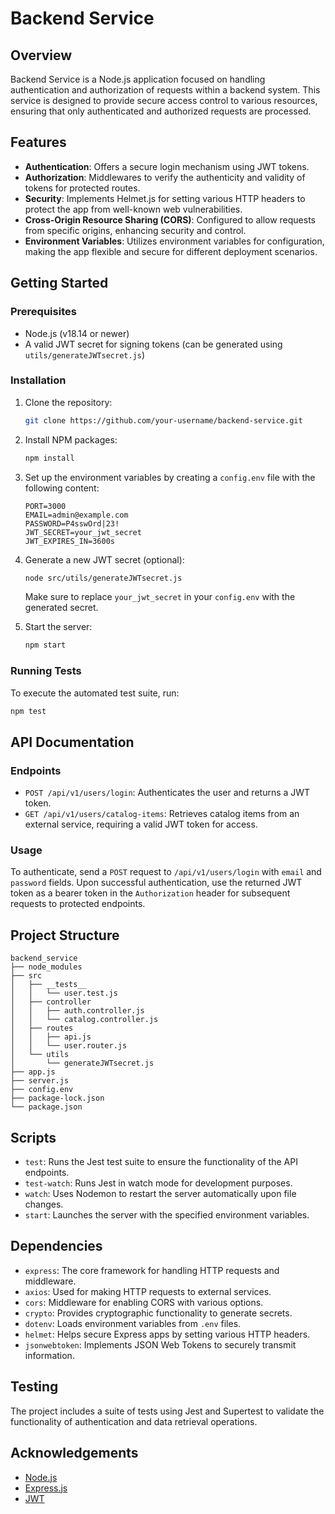 # Backend Service

## Overview

Backend Service is a Node.js application focused on handling authentication and authorization of requests within a backend system. This service is designed to provide secure access control to various resources, ensuring that only authenticated and authorized requests are processed.

## Features

- **Authentication**: Offers a secure login mechanism using JWT tokens.
- **Authorization**: Middlewares to verify the authenticity and validity of tokens for protected routes.
- **Security**: Implements Helmet.js for setting various HTTP headers to protect the app from well-known web vulnerabilities.
- **Cross-Origin Resource Sharing (CORS)**: Configured to allow requests from specific origins, enhancing security and control.
- **Environment Variables**: Utilizes environment variables for configuration, making the app flexible and secure for different deployment scenarios.

## Getting Started

### Prerequisites

- Node.js (v18.14 or newer)
- A valid JWT secret for signing tokens (can be generated using `utils/generateJWTsecret.js`)

### Installation

1. Clone the repository:
   ```sh
   git clone https://github.com/your-username/backend-service.git
   ```
2. Install NPM packages:
   ```sh
   npm install
   ```
3. Set up the environment variables by creating a `config.env` file with the following content:
   ```env
   PORT=3000
   EMAIL=admin@example.com
   PASSWORD=P4sswOrd|23!
   JWT_SECRET=your_jwt_secret
   JWT_EXPIRES_IN=3600s
   ```
4. Generate a new JWT secret (optional):

   ```sh
   node src/utils/generateJWTsecret.js
   ```

   Make sure to replace `your_jwt_secret` in your `config.env` with the generated secret.

5. Start the server:
   ```sh
   npm start
   ```

### Running Tests

To execute the automated test suite, run:

```sh
npm test
```

## API Documentation

### Endpoints

- `POST /api/v1/users/login`: Authenticates the user and returns a JWT token.
- `GET /api/v1/users/catalog-items`: Retrieves catalog items from an external service, requiring a valid JWT token for access.

### Usage

To authenticate, send a `POST` request to `/api/v1/users/login` with `email` and `password` fields. Upon successful authentication, use the returned JWT token as a bearer token in the `Authorization` header for subsequent requests to protected endpoints.

## Project Structure

```
backend_service
├── node_modules
├── src
│   ├── __tests__
│   │   └── user.test.js
│   ├── controller
│   │   ├── auth.controller.js
│   │   └── catalog.controller.js
│   ├── routes
│   │   ├── api.js
│   │   └── user.router.js
│   └── utils
│       └── generateJWTsecret.js
├── app.js
├── server.js
├── config.env
├── package-lock.json
└── package.json
```

## Scripts

- `test`: Runs the Jest test suite to ensure the functionality of the API endpoints.
- `test-watch`: Runs Jest in watch mode for development purposes.
- `watch`: Uses Nodemon to restart the server automatically upon file changes.
- `start`: Launches the server with the specified environment variables.

## Dependencies

- `express`: The core framework for handling HTTP requests and middleware.
- `axios`: Used for making HTTP requests to external services.
- `cors`: Middleware for enabling CORS with various options.
- `crypto`: Provides cryptographic functionality to generate secrets.
- `dotenv`: Loads environment variables from `.env` files.
- `helmet`: Helps secure Express apps by setting various HTTP headers.
- `jsonwebtoken`: Implements JSON Web Tokens to securely transmit information.

## Testing

The project includes a suite of tests using Jest and Supertest to validate the functionality of authentication and data retrieval operations.

## Acknowledgements

- [Node.js](https://nodejs.org/)
- [Express.js](https://expressjs.com/)
- [JWT](https://jwt.io/)
